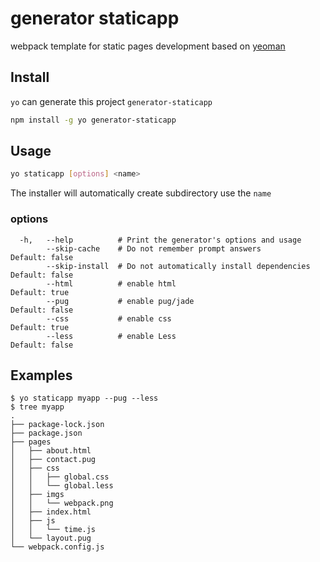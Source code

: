 # generator staticapp

webpack template for static pages development based on [yeoman](http://yeoman.io/)

## Install

`yo` can generate this project `generator-staticapp`
```bash
npm install -g yo generator-staticapp
```

## Usage 

```bash
yo staticapp [options] <name>
```
The installer will automatically create subdirectory use the `name`

### options

```
  -h,   --help          # Print the generator's options and usage
        --skip-cache    # Do not remember prompt answers             Default: false
        --skip-install  # Do not automatically install dependencies  Default: false
        --html          # enable html                                Default: true
        --pug           # enable pug/jade                            Default: false
        --css           # enable css                                 Default: true
        --less          # enable Less                                Default: false
```

## Examples

```
$ yo staticapp myapp --pug --less
$ tree myapp
.
├── package-lock.json
├── package.json
├── pages
│   ├── about.html
│   ├── contact.pug
│   ├── css
│   │   ├── global.css
│   │   └── global.less
│   ├── imgs
│   │   └── webpack.png
│   ├── index.html
│   ├── js
│   │   └── time.js
│   └── layout.pug
└── webpack.config.js
```

